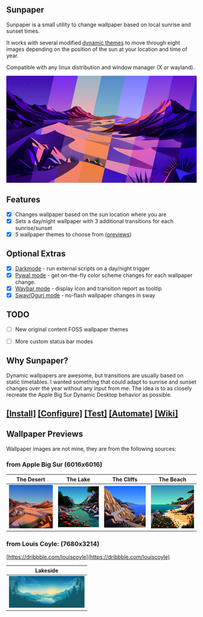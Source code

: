 ## Sunpaper

Sunpaper is a small utility to change wallpaper based on local sunrise and sunset times. 

It works with several modified [dynamic themes](#wallpaper-previews) to move through eight images depending on the position of the sun at your location and time of year.

Compatible with any linux distribution and window manager (X or wayland).

![Screenshot](screenshots/screenshot.jpg)


## Features

- [x] Changes wallpaper based on the sun location where you are
- [x] Sets a day/night wallpaper with 3 additional transitions for each sunrise/sunset
- [x] 5 wallpaper themes to choose from ([previews](#wallpaper-previews))

## Optional Extras

- [x] [Darkmode](https://github.com/hexive/sunpaper/wiki/Darkmode) - run external scripts on a day/night trigger
- [x] [Pywal mode](https://github.com/hexive/sunpaper/wiki/Pywal-Mode) - get on-the-fly color scheme changes for each wallpaper change.
- [x] [Waybar mode](https://github.com/hexive/sunpaper/wiki/Waybar-Mode) - display icon and transition report as tooltip
- [x] [Sway/Oguri mode](https://github.com/hexive/sunpaper/wiki/Sway-Oguri-Mode) - no-flash wallpaper changes in sway

## TODO

- [ ] New original content FOSS wallpaper themes
- [ ] More custom status bar modes 


## Why Sunpaper?

Dynamic wallpapers are awesome, but transitions are usually based on static timetables. I wanted something that could adapt to sunrise and sunset changes over the year without any input from me. The idea is to as closely recreate the Apple Big Sur Dynamic Desktop behavior as possible.


## [[Install]](https://github.com/hexive/sunpaper/wiki/1-Install) [[Configure]](https://github.com/hexive/sunpaper/wiki/2-Configure) [[Test]](https://github.com/hexive/sunpaper/wiki/3-Test-it) [[Automate]](https://github.com/hexive/sunpaper/wiki/4-Set-it-to-run-automatically) [[Wiki]](https://github.com/hexive/sunpaper/wiki)


## Wallpaper Previews

Wallpaper images are not mine, they are from the following sources:

### from Apple Big Sur (6016x6016)

|The Desert|The Lake|The Cliffs|The Beach|
|--|--|--|--|
|![Thumbnail](screenshots/the-desert-200.jpg)|![Thumbnail](screenshots/the-lake-200.jpg)|![Thumbnail](screenshots/the-cliffs-200.jpg)|![Thumbnail](screenshots/the-beach-200.jpg)|


### from Louis Coyle: (7680x3214) 
[https://dribbble.com/louiscoyle](https://dribbble.com/louiscoyle)


|Lakeside|
|--|
|![Thumbnail](screenshots/lakeside-200.jpg)|
